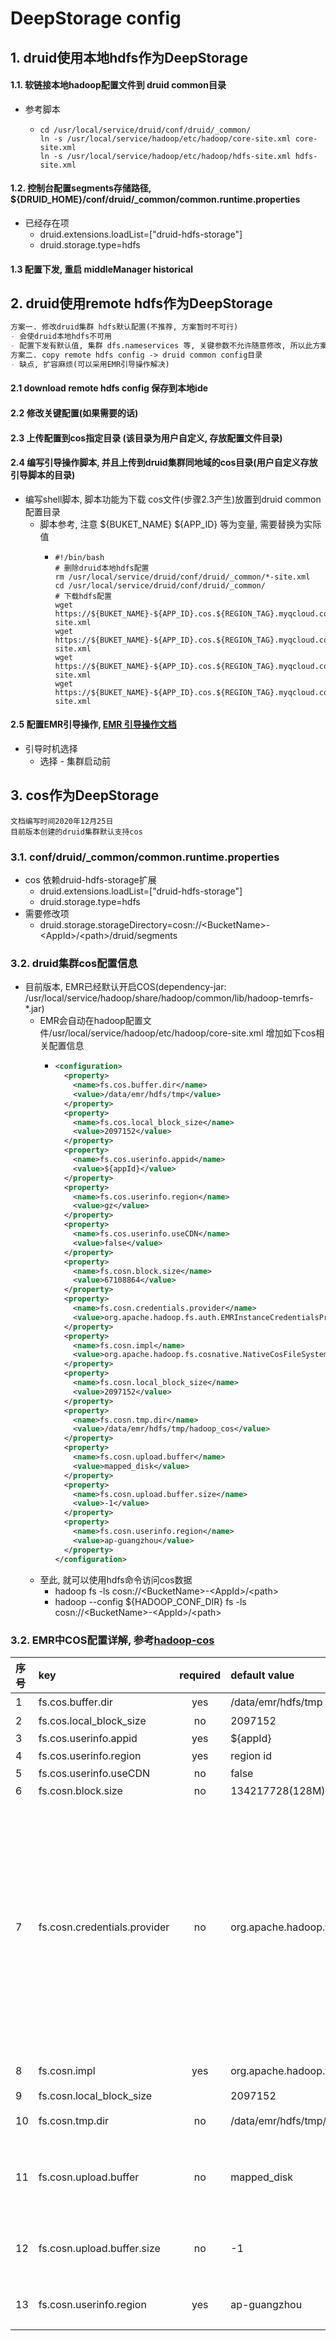 # DeepStorage config

## 1. druid使用本地hdfs作为DeepStorage

#### 1.1. 软链接本地hadoop配置文件到 druid common目录
- 参考脚本
    - ```shell 
      cd /usr/local/service/druid/conf/druid/_common/
      ln -s /usr/local/service/hadoop/etc/hadoop/core-site.xml core-site.xml
      ln -s /usr/local/service/hadoop/etc/hadoop/hdfs-site.xml hdfs-site.xml
      ```
#### 1.2. 控制台配置segments存储路径, ${DRUID_HOME}/conf/druid/_common/common.runtime.properties
- 已经存在项
    - druid.extensions.loadList=["druid-hdfs-storage"]
    - druid.storage.type=hdfs
#### 1.3 配置下发, 重启 middleManager historical

## 2. druid使用remote hdfs作为DeepStorage

```markdown
方案一. 修改druid集群 hdfs默认配置(不推荐, 方案暂时不可行)
- 会使druid本地hdfs不可用
- 配置下发有默认值, 集群 dfs.nameservices 等, 关键参数不允许随意修改, 所以此方案暂时不可行
方案二. copy remote hdfs config -> druid common config目录
- 缺点, 扩容麻烦(可以采用EMR引导操作解决)
```

#### 2.1 download remote hdfs config 保存到本地ide
#### 2.2 修改关键配置(如果需要的话)
#### 2.3 上传配置到cos指定目录 (该目录为用户自定义, 存放配置文件目录)
#### 2.4 编写引导操作脚本, 并且上传到druid集群同地域的cos目录(用户自定义存放引导脚本的目录)
- 编写shell脚本, 脚本功能为下载 cos文件(步骤2.3产生)放置到druid common 配置目录
    - 脚本参考, 注意 ${BUKET_NAME} ${APP_ID} 等为变量, 需要替换为实际值
        - ```shell script
          #!/bin/bash
          # 删除druid本地hdfs配置
          rm /usr/local/service/druid/conf/druid/_common/*-site.xml
          cd /usr/local/service/druid/conf/druid/_common/
          # 下载hdfs配置
          wget https://${BUKET_NAME}-${APP_ID}.cos.${REGION_TAG}.myqcloud.com/${FOLDER}/core-site.xml
          wget https://${BUKET_NAME}-${APP_ID}.cos.${REGION_TAG}.myqcloud.com/${FOLDER}/hdfs-site.xml
          wget https://${BUKET_NAME}-${APP_ID}.cos.${REGION_TAG}.myqcloud.com/${FOLDER}/yarn-site.xml
          wget https://${BUKET_NAME}-${APP_ID}.cos.${REGION_TAG}.myqcloud.com/${FOLDER}/mapred-site.xml
          ```
#### 2.5 配置EMR引导操作, [EMR 引导操作文档](https://cloud.tencent.com/document/product/589/35656)      
- 引导时机选择 
    - 选择 - 集群启动前

## 3. cos作为DeepStorage
```text
文档编写时间2020年12月25日
目前版本创建的druid集群默认支持cos
```
### 3.1. conf/druid/_common/common.runtime.properties
- cos 依赖druid-hdfs-storage扩展
    - druid.extensions.loadList=["druid-hdfs-storage"]
    - druid.storage.type=hdfs
- 需要修改项
    - druid.storage.storageDirectory=cosn://\<BucketName\>-\<AppId>/\<path\>/druid/segments

### 3.2. druid集群cos配置信息
- 目前版本, EMR已经默认开启COS(dependency-jar: /usr/local/service/hadoop/share/hadoop/common/lib/hadoop-temrfs-*.jar)
    - EMR会自动在hadoop配置文件/usr/local/service/hadoop/etc/hadoop/core-site.xml 增加如下cos相关配置信息
        - ```xml
          <configuration>
            <property>
              <name>fs.cos.buffer.dir</name>
              <value>/data/emr/hdfs/tmp</value>
            </property>
            <property>
              <name>fs.cos.local_block_size</name>
              <value>2097152</value>
            </property>
            <property>
              <name>fs.cos.userinfo.appid</name>
              <value>${appId}</value>
            </property>
            <property>
              <name>fs.cos.userinfo.region</name>
              <value>gz</value>
            </property>
            <property>
              <name>fs.cos.userinfo.useCDN</name>
              <value>false</value>
            </property>
            <property>
              <name>fs.cosn.block.size</name>
              <value>67108864</value>
            </property>
            <property>
              <name>fs.cosn.credentials.provider</name>
              <value>org.apache.hadoop.fs.auth.EMRInstanceCredentialsProvider</value>
            </property>
            <property>
              <name>fs.cosn.impl</name>
              <value>org.apache.hadoop.fs.cosnative.NativeCosFileSystem</value>
            </property>
            <property>
              <name>fs.cosn.local_block_size</name>
              <value>2097152</value>
            </property>
            <property>
              <name>fs.cosn.tmp.dir</name>
              <value>/data/emr/hdfs/tmp/hadoop_cos</value>
            </property>
            <property>
              <name>fs.cosn.upload.buffer</name>
              <value>mapped_disk</value>
            </property>
            <property>
              <name>fs.cosn.upload.buffer.size</name>
              <value>-1</value>
            </property>
            <property>
              <name>fs.cosn.userinfo.region</name>
              <value>ap-guangzhou</value>
            </property>
          </configuration>
          ```
    - 至此, 就可以使用hdfs命令访问cos数据
        - hadoop fs -ls cosn://\<BucketName\>-\<AppId>/\<path\>
        - hadoop --config ${HADOOP_CONF_DIR} fs -ls cosn://\<BucketName\>-\<AppId>/\<path\>
  
### 3.2. EMR中COS配置详解, 参考[hadoop-cos](https://github.com/tencentyun/hadoop-cos)

| 序号 | key | required | default value  | 描述 |
| :---- | :---- | :----: | :---- | :---- |
| 1  | fs.cos.buffer.dir            | yes | /data/emr/hdfs/tmp | 用于缓冲文件上传 |
| 2  | fs.cos.local_block_size      | no | 2097152 | 默认读取 block size |
| 3  | fs.cos.userinfo.appid        | yes | ${appId} | appid |
| 4  | fs.cos.userinfo.region       | yes | region id | 集群所在地域 |
| 5  | fs.cos.userinfo.useCDN       | no | false |  |
| 6  | fs.cosn.block.size           | no | 134217728(128M) | CosN 文件系统 block size。 默认 134217728(128M)|
| 7  | fs.cosn.credentials.provider | no | org.apache.hadoop.fs.auth.EMRInstanceCredentialsProvider | EMR认证方式 [EMRInstanceCredentialsProvider](https://github.com/tencentyun/hadoop-cos/blob/master/src/main/java/org/apache/hadoop/fs/auth/EMRInstanceCredentialsProvider.java) ; 配置 SecretId 和 SecretKey 的获取方式。当前支持五种获取方式：1.org.apache.hadoop.fs.auth.SessionCredential Provider：从请求 URI 中获取 secret id 和 secret key。 其格式为：cosn://{secretId}:{secretKey}@examplebucket-1250000000/； 2.org.apache.hadoop.fs.auth.SimpleCredentialProvider： 从 core-site.xml 配置文件中读取 fs.cosn.userinfo.secretId 和 fs.cosn.userinfo.secretKey 来获取 SecretId 和 SecretKey； 3.org.apache.hadoop.fs.auth.EnvironmentVariableCredential Provider：从系统环境变量 COS_SECRET_ID 和 COS_SECRET_KEY 中获取； 4.org.apache.hadoop.fs.auth.CVMInstanceCredentials Provider：利用腾讯云云服务器（CVM）绑定的角色，获取访问 COS 的临时密钥； 5.org.apache.hadoop.fs.auth.CPMInstanceCredentialsProvider： 利用腾讯云黑石物理机（CPM）绑定的角色，获取访问 COS 的临时密钥。|
| 8  | fs.cosn.impl                 | yes | org.apache.hadoop.fs.cosnative.NativeCosFileSystem | cosn 对 FileSystem 的实现类，固定为 org.apache.hadoop.fs.CosFileSystem。 |
| 9  | fs.cosn.local_block_size     |  | 2097152 |  |
| 10 | fs.cosn.tmp.dir              | no | /data/emr/hdfs/tmp/hadoop_cos | 请设置一个实际存在的本地目录，运行过程中产生的临时文件会暂时放于此处。 |
| 11 | fs.cosn.upload.buffer        | no | mapped_disk | CosN 文件系统上传时依赖的缓冲区类型。当前支持三种类型的缓冲区：非直接内存缓冲区（non_direct_memory），直接内存缓冲区（direct_memory），磁盘映射缓冲区（mapped_disk）。非直接内存缓冲区使用的是 JVM 堆内存，直接内存缓冲区使用的是堆外内存，而磁盘映射缓冲区则是基于内存文件映射得到的缓冲区。 |
| 12 | fs.cosn.upload.buffer.size   | no | -1 | CosN 文件系统上传时依赖的缓冲区大小，如果指定为-1，则表示不限制缓冲区。若不限制缓冲区大小，则缓冲区的类型必须为 mapped_disk。如果指定大小大于0，则要求该值至少大于等于一个 block 的大小。兼容原有配置 fs.cosn.buffer.size。 |
| 13 | fs.cosn.userinfo.region      | yes | ap-guangzhou | 	请填写待访问存储桶的地域信息，枚举值请参见 地域和访问域名 中的地域简称，例如：ap-beijing、ap-guangzhou 等。兼容原有配置：fs.cosn.userinfo.region。 |
 
